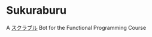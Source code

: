 # Sukuraburu
A [スクラブル](https://ja.wikipedia.org/wiki/%E3%82%B9%E3%82%AF%E3%83%A9%E3%83%96%E3%83%AB) Bot for the Functional Programming Course
